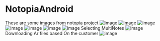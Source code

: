 # NotopiaAndroid
These are some images from notopia project
![image](https://user-images.githubusercontent.com/10282993/205521683-c6d471fc-f9d0-4f7d-ba7e-96f9a5f3c4fb.png)
![image](https://user-images.githubusercontent.com/10282993/205521692-6b076595-a32a-4176-8729-538ddd510d14.png)
![image](https://user-images.githubusercontent.com/10282993/205521704-b2ee7cb6-7df2-4611-8349-3f0eb77bc801.png)
![image](https://user-images.githubusercontent.com/10282993/205521715-2e1bc0fc-c971-491d-ac9e-46b58f3bd569.png)
![image](https://user-images.githubusercontent.com/10282993/205521723-13ae2ef6-bb19-499a-9cc5-b01839d99157.png)
![image](https://user-images.githubusercontent.com/10282993/205521729-cd57271c-0378-4569-8740-29b2a6bce664.png)
![image](https://user-images.githubusercontent.com/10282993/205521736-17dcb899-d845-4680-9af4-09a66727eec6.png)
Selecting MultiNotes
![image](https://user-images.githubusercontent.com/10282993/205521746-46a7c3fa-f04f-46a0-96eb-0083141cae34.png)
Downloading Ar files based On the customer
![image](https://user-images.githubusercontent.com/10282993/205521832-89a3dcdf-198e-4519-84b8-a782e5ab450d.png)
